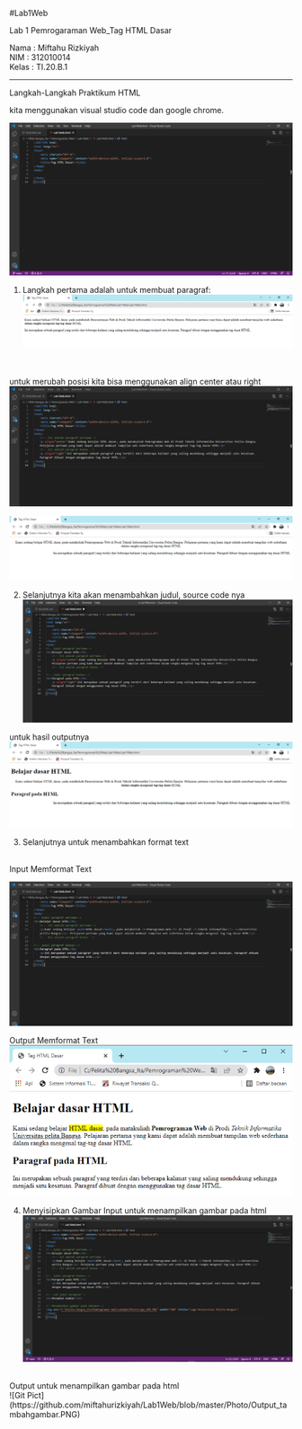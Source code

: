 #Lab1Web

Lab 1 Pemrogaraman Web_Tag HTML Dasar

Nama  : Miftahu Rizkiyah <br>
NIM   : 312010014 <br>
Kelas : TI.20.B.1 <br>

-----------------------------------------
Langkah-Langkah Praktikum HTML

kita menggunakan visual studio code dan google chrome.<br>

![input awal](https://github.com/miftahurizkiyah/Lab1Web/blob/master/Photo/SS1.PNG)


1. Langkah pertama adalah untuk membuat paragraf: <br>
![Git Pict](https://github.com/miftahurizkiyah/Lab1Web/blob/master/Photo/Membuat_Paragraf.PNG)
<br>

untuk merubah posisi kita bisa menggunakan align center atau right <br>
![Git Pict](https://github.com/miftahurizkiyah/Lab1Web/blob/master/Photo/Input_Align.PNG)


![Git Pict](https://github.com/miftahurizkiyah/Lab1Web/blob/master/Photo/align.PNG)


2. Selanjutnya kita akan menambahkan judul, source code nya <br>
![Git Pict](https://github.com/miftahurizkiyah/Lab1Web/blob/master/Photo/Input_Tambahjudul.PNG)

untuk hasil outputnya
![Git Pict](https://github.com/miftahurizkiyah/Lab1Web/blob/master/Photo/Output_tambahjudul.PNG)


3. Selanjutnya untuk menambahkan format text<br>
<br>
Input Memformat Text

![Git Pict](https://github.com/miftahurizkiyah/Lab1Web/blob/master/Photo/Input_formattext.PNG)

Output Memformat Text
![Git Pict](https://github.com/miftahurizkiyah/Lab1Web/blob/master/Photo/Output_formattext.PNG)


4. Menyisipkan Gambar
Input untuk menampilkan gambar pada html <br>
![Git Pict](https://github.com/miftahurizkiyah/Lab1Web/blob/master/Photo/Input_tambahgambar.PNG)

<br>
Output untuk menampilkan gambar pada html <br>
![Git Pict](https://github.com/miftahurizkiyah/Lab1Web/blob/master/Photo/Output_tambahgambar.PNG)
<br>









